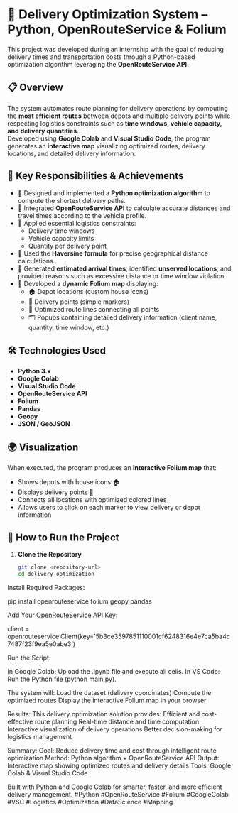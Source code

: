 # 🚚 Delivery Optimization System – Python, OpenRouteService & Folium

This project was developed during an internship with the goal of reducing delivery times and transportation costs through a Python-based optimization algorithm leveraging the **OpenRouteService API**.

## 📋 Overview

The system automates route planning for delivery operations by computing the **most efficient routes** between depots and multiple delivery points while respecting logistics constraints such as **time windows, vehicle capacity, and delivery quantities**.  
Developed using **Google Colab** and **Visual Studio Code**, the program generates an **interactive map** visualizing optimized routes, delivery locations, and detailed delivery information.

## 🧠 Key Responsibilities & Achievements

- 🔹 Designed and implemented a **Python optimization algorithm** to compute the shortest delivery paths.  
- 🔹 Integrated **OpenRouteService API** to calculate accurate distances and travel times according to the vehicle profile.  
- 🔹 Applied essential logistics constraints:
  - Delivery time windows  
  - Vehicle capacity limits  
  - Quantity per delivery point  
- 🔹 Used the **Haversine formula** for precise geographical distance calculations.  
- 🔹 Generated **estimated arrival times**, identified **unserved locations**, and provided reasons such as excessive distance or time window violation.  
- 🔹 Developed a **dynamic Folium map** displaying:
  - 🏠 Depot locations (custom house icons)  
  - 📍 Delivery points (simple markers)  
  - 🚗 Optimized route lines connecting all points  
  - 🗂️ Popups containing detailed delivery information (client name, quantity, time window, etc.)

## 🛠️ Technologies Used

- **Python 3.x**
- **Google Colab**
- **Visual Studio Code**
- **OpenRouteService API**
- **Folium**
- **Pandas**
- **Geopy**
- **JSON / GeoJSON**

## 🌍 Visualization

When executed, the program produces an **interactive Folium map** that:
- Shows depots with house icons 🏠  
- Displays delivery points 📍  
- Connects all locations with optimized colored lines  
- Allows users to click on each marker to view delivery or depot information  



## 🚀 How to Run the Project

1. **Clone the Repository**
   ```bash
   git clone <repository-url>
   cd delivery-optimization
   
Install Required Packages:

pip install openrouteservice folium geopy pandas

Add Your OpenRouteService API Key:

client = openrouteservice.Client(key='5b3ce3597851110001cf6248316e4e7ca5ba4c7487f23f9ea5e0abe3')

Run the Script:

In Google Colab: Upload the .ipynb file and execute all cells.
In VS Code: Run the Python file (python main.py).

The system will:
Load the dataset (delivery coordinates)
Compute the optimized routes
Display the interactive Folium map in your browser

 Results:
This delivery optimization solution provides:
Efficient and cost-effective route planning
Real-time distance and time computation
Interactive visualization of delivery operations
Better decision-making for logistics management

 Summary:
Goal: Reduce delivery time and cost through intelligent route optimization
Method: Python algorithm + OpenRouteService API
Output: Interactive map showing optimized routes and delivery details
Tools: Google Colab & Visual Studio Code

Built with Python and Google Colab for smarter, faster, and more efficient delivery management.
#Python #OpenRouteService #Folium #GoogleColab #VSC #Logistics #Optimization #DataScience #Mapping
